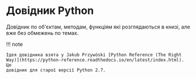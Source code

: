 # Довідник Python

Довідник по об'єктам, методам, функціям які розглядаються в книзі, але вже без
обмежень по темах.

!!! note

    Ідея довідника взята у Jakub Przywóski [Python Reference (The Right
    Way)](https://python-reference.readthedocs.io/en/latest/index.html). Це
    довідник для старої версії Python 2.7.
